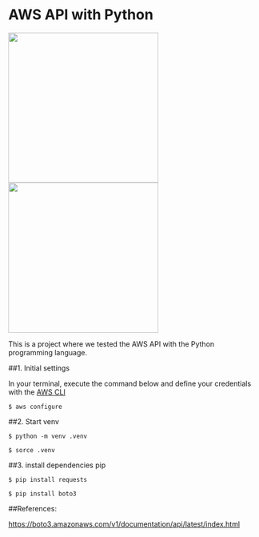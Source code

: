 # AWS API with Python

<img src="https://i2.wp.com/viladosilicio.com.br/wp-content/uploads/2016/08/Post1_pt2.png" width="300"/><img src="https://upload.wikimedia.org/wikipedia/commons/thumb/1/1d/AmazonWebservices_Logo.svg/640px-AmazonWebservices_Logo.svg.png" width="300"/> 
 

This is a project where we tested the AWS API with the Python programming language.

##1. Initial settings

In your terminal, execute the command below and define your credentials with the [AWS CLI](https://docs.aws.amazon.com/cli/latest/userguide/cli-chap-welcome.html)

	$ aws configure

##2. Start venv

	$ python -m venv .venv

	$ sorce .venv

##3. install dependencies pip

	$ pip install requests

 	$ pip install boto3


##References:

https://boto3.amazonaws.com/v1/documentation/api/latest/index.html




